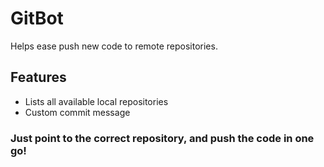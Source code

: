 # GitBot
Helps ease push new code to remote repositories.

## Features

- Lists all available local repositories
- Custom commit message

### Just point to the correct repository, and push the code in one go!